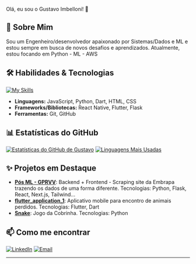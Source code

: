 Olá, eu sou o Gustavo Imbelloni! 👋

## 🚀 Sobre Mim

Sou um Engenheiro/desenvolvedor apaixonado por Sistemas/Dados e ML e estou sempre em busca de novos desafios e aprendizados. Atualmente, estou focando em Python - ML - AWS

## 🛠️ Habilidades & Tecnologias

[![My Skills](https://skillicons.dev/icons?i=js,html,css,py,react,flutter,dart,git,aws,docker,postman,mysql)](https://skillicons.dev)

*   **Linguagens:** JavaScript, Python, Dart, HTML, CSS
*   **Frameworks/Bibliotecas:** React Native, Flutter, Flask
*   **Ferramentas:** Git, GitHub

## 📊 Estatísticas do GitHub

[![Estatísticas do GitHub de Gustavo](https://github-readme-stats.vercel.app/api?username=gustavoimbelloni&show_icons=true&theme=radical&hide_border=true)](https://github.com/anuraghazra/github-readme-stats)
[![Linguagens Mais Usadas](https://github-readme-stats.vercel.app/api/top-langs/?username=gustavoimbelloni&layout=compact&theme=radical&hide_border=true)](https://github.com/anuraghazra/github-readme-stats)

## ✨ Projetos em Destaque

*   **[Pós ML - GPRVV](https://github.com/Pos-ML-GPRVV)**: Backend + Frontend - Scraping site da Embrapa trazendo os dados de uma forma diferente. Tecnologias: Python, Flask, React, Next.js, Tailwind...
*   **[flutter_application_1](https://github.com/gustavoimbelloni/flutter_application_1)**: Aplicativo mobile para encontro de animais perdidos. Tecnologias: Flutter, Dart
*   **[Snake](https://github.com/gustavoimbelloni/Snake)**: Jogo da Cobrinha. Tecnologias: Python
   
## 📫 Como me encontrar

[![LinkedIn](https://img.shields.io/badge/LinkedIn-0077B5?style=for-the-badge&logo=linkedin&logoColor=white)](https://www.linkedin.com/in/gustavoimbelloni/)
[![Email](https://img.shields.io/badge/Email-D14836?style=for-the-badge&logo=gmail&logoColor=white)](mailto:gustavoimbelloni@gmail.com)

---
